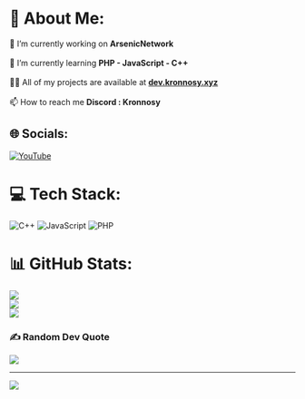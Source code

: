 # 💫 About Me:
🔭 I’m currently working on **ArsenicNetwork**<br><br>🌱 I’m currently learning **PHP - JavaScript - C++**<br><br>👨‍💻 All of my projects are available at **<a href="url">dev.kronnosy.xyz</a>**<br><br>📫 How to reach me **Discord : Kronnosy**


## 🌐 Socials:
[![YouTube](https://img.shields.io/badge/YouTube-%23FF0000.svg?logo=YouTube&logoColor=white)](https://youtube.com/@UCDAePk0BJFI9F9iuxndwcxQ) 

# 💻 Tech Stack:
![C++](https://img.shields.io/badge/c++-%2300599C.svg?style=for-the-badge&logo=c%2B%2B&logoColor=white) ![JavaScript](https://img.shields.io/badge/javascript-%23323330.svg?style=for-the-badge&logo=javascript&logoColor=%23F7DF1E) ![PHP](https://img.shields.io/badge/php-%23777BB4.svg?style=for-the-badge&logo=php&logoColor=white)
# 📊 GitHub Stats:
![](https://github-readme-stats.vercel.app/api?username=Kronnosy&theme=dark&hide_border=false&include_all_commits=true&count_private=true)<br/>
![](https://github-readme-streak-stats.herokuapp.com/?user=Kronnosy&theme=dark&hide_border=false)<br/>
![](https://github-readme-stats.vercel.app/api/top-langs/?username=Kronnosy&theme=dark&hide_border=false&include_all_commits=true&count_private=true&layout=compact)

### ✍️ Random Dev Quote
![](https://quotes-github-readme.vercel.app/api?type=horizontal&theme=radical)

---
[![](https://visitcount.itsvg.in/api?id=Kronnosy&icon=0&color=12)](https://visitcount.itsvg.in)
